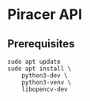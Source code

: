 # Piracer API

## Prerequisites

    sudo apt update
    sudo apt install \
        python3-dev \
        python3-venv \
        libopencv-dev
